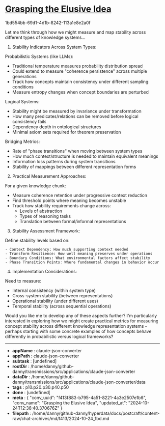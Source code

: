# [Grasping the Elusive Idea](https://claude.ai/chat/f413f883-b795-4a51-8221-4a3e2507e1b6)

1bd554bb-69d1-4d1b-8242-113a1e8e2a0f

 Let me think through how we might measure and map stability across different types of knowledge systems...

1. Stability Indicators Across System Types:

Probabilistic Systems (like LLMs):
- Traditional temperature measures probability distribution spread
- Could extend to measure "coherence persistence" across multiple generations
- Track how concepts maintain consistency under different sampling conditions
- Measure entropy changes when concept boundaries are perturbed

Logical Systems:
- Stability might be measured by invariance under transformation
- How many predicates/relations can be removed before logical consistency fails
- Dependency depth in ontological structures
- Minimal axiom sets required for theorem preservation

Bridging Metrics:
- Rate of "phase transitions" when moving between system types
- How much context/structure is needed to maintain equivalent meanings
- Information loss patterns during system transitions
- Stability of mappings between different representation forms

2. Practical Measurement Approaches:

For a given knowledge chunk:
- Measure coherence retention under progressive context reduction
- Find threshold points where meaning becomes unstable
- Track how stability requirements change across:
  * Levels of abstraction
  * Types of reasoning tasks
  * Translation between formal/informal representations

3. Stability Assessment Framework:

Define stability levels based on:
```
- Context Dependency: How much supporting context needed
- Transform Resilience: How well meaning preserves under operations
- Boundary Conditions: What environmental factors affect stability
- Phase Transition Points: Where fundamental changes in behavior occur
```

4. Implementation Considerations:

Need to measure:
- Internal consistency (within system type)
- Cross-system stability (between representations)
- Operational stability (under different uses)
- Temporal stability (across sequential operations)

Would you like me to develop any of these aspects further? I'm particularly interested in exploring how we might create practical metrics for measuring concept stability across different knowledge representation systems - perhaps starting with some concrete examples of how concepts behave differently in probabilistic versus logical frameworks?

---

* **appName** : claude-json-converter
* **appPath** : claude-json-converter
* **subtask** : [undefined]
* **rootDir** : /home/danny/github-danny/transmissions/src/applications/claude-json-converter
* **dataDir** : /home/danny/github-danny/transmissions/src/applications/claude-json-converter/data
* **tags** : p10.p20.p30.p40.p50
* **done** : [undefined]
* **meta** : {
  "conv_uuid": "f413f883-b795-4a51-8221-4a3e2507e1b6",
  "conv_name": "Grasping the Elusive Idea",
  "updated_at": "2024-10-24T12:36:40.370676Z"
}
* **filepath** : /home/danny/github-danny/hyperdata/docs/postcraft/content-raw/chat-archives/md/f413/2024-10-24_1bd.md